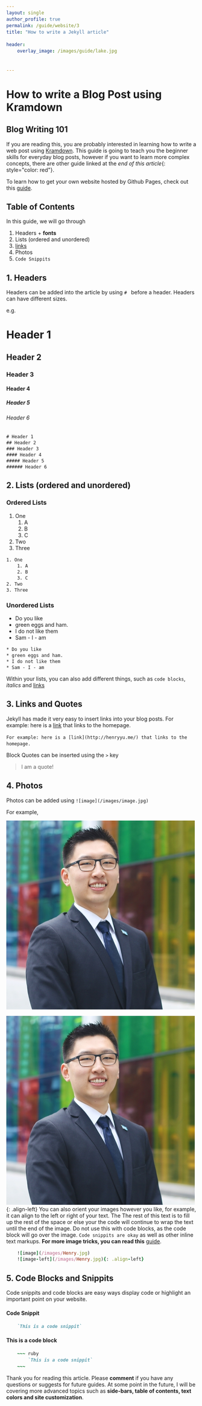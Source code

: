 ```yaml
---
layout: single
author_profile: true
permalink: /guide/website/3
title: "How to write a Jekyll article"

header:
    overlay_image: /images/guide/lake.jpg

    
---
```



# How to write a Blog Post using Kramdown 

## Blog Writing **101**

If you are reading this, you are probably interested in learning how to write a web post using [Kramdown](http://kramdown.gettalong.org/quickref.html#inline-attributes). This guide is going to teach you the beginner skills for everyday blog posts, however if you want to learn more complex concepts, there are other guide linked at the *end of this article*{: style="color: red"}. 


To learn how to get your own website hosted by Github Pages, check out this [guide](https://mmistakes.github.io/minimal-mistakes/docs/quick-start-guide/). 

## Table of Contents 
In this guide, we will go through 

1. Headers + **fonts**  
2. Lists (ordered and unordered)
3. [links](https://jekyllrb.com/docs/github-pages/)
4. Photos 
5. `Code Snippits`


## 1. Headers 
Headers can be added into the article by using `# ` before a header. Headers can have different sizes.  

e.g. 

# Header 1

## Header 2

### Header 3

#### Header 4

##### Header 5

###### Header 6

    # Header 1 
    ## Header 2 
    ### Header 3 
    #### Header 4 
    ##### Header 5 
    ###### Header 6
    
## 2. Lists (ordered and unordered)

### Ordered Lists 

1. One 
    1. A
    2. B
    3. C
2. Two
3. Three

~~~
1. One 
    1. A
    2. B
    3. C
2. Two
3. Three
~~~

### Unordered Lists 
* Do you like 
* green eggs and ham. 
* I do not like them 
* Sam - I - am 

~~~
* Do you like 
* green eggs and ham. 
* I do not like them 
* Sam - I - am 
~~~

Within your lists, you can also add different things, such as `code blocks`, *italics* and [links](http://henryyu.me/guide/)


## 3. Links and Quotes

Jekyll has made it very easy to insert links into your blog posts. For example: here is a [link](http://henryyu.me/) that links to the homepage. 

`For example: here is a [link](http://henryyu.me/) that links to the homepage. `

Block Quotes can be inserted using the `>` key 

> I am a quote! 

## 4. Photos 

Photos can be added using `![image](/images/image.jpg)` 

For example, 

![image](/images/Henry.jpg)

![image-left](/images/Henry.jpg){: .align-left} 
You can also orient your images however you like, for example, it can align to the left or right of your text. The The rest of this text is to fill up the rest of the space or else your the code will continue to wrap the text until the end of the image. Do not use this with code blocks, as the code block will go over the image. `Code snippits are okay` as well as other inline text markups. **For more image tricks, you can read this** [guide](https://mmistakes.github.io/minimal-mistakes/docs/utility-classes/).

~~~ ruby
    ![image](/images/Henry.jpg)
    ![image-left](/images/Henry.jpg){: .align-left} 
~~~

## 5. Code Blocks and Snippits 

Code snippits and code blocks are easy ways display code or highlight an important point on your website. 

#### Code Snippit

~~~ ruby 
    `This is a code snippit`
~~~

#### This is a code block

~~~ ruby
    ~~~ ruby 
        `This is a code snippit`
    ~~~
~~~
    
	

Thank you for reading this article. Please **comment** if you have any questions or suggests for future guides. At some point in the future, I will be covering more advanced topics such as **side-bars, table of contents, text colors and site customization**. 
